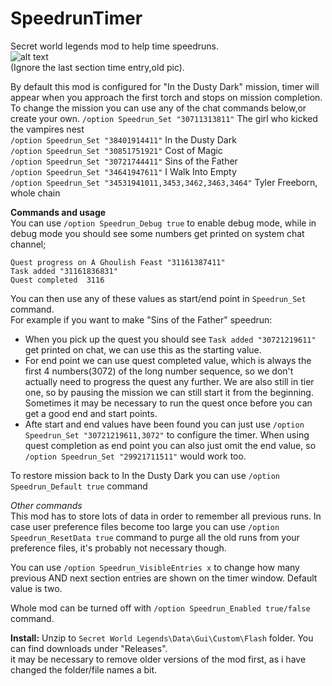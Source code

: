 # SpeedrunTimer
Secret world legends mod to help time speedruns.  
![alt text](https://i.imgur.com/AeQbVol.png "Example")  
(Ignore the last section time entry,old pic).  
	
By default this mod is configured for "In the Dusty Dark" mission, timer will appear when you approach the first torch and stops on mission completion.  
To change the mission you can use any of the chat commands below,or create your own.
`/option Speedrun_Set "30711313811"` The girl who kicked the vampires nest  
`/option Speedrun_Set "38401914411"` In the Dusty Dark  
`/option Speedrun_Set "30851751921"` Cost of Magic  
`/option Speedrun_Set "30721744411"` Sins of the Father  
`/option Speedrun_Set "34641947611"` I Walk Into Empty  
`/option Speedrun_Set "34531941011,3453,3462,3463,3464"` Tyler Freeborn, whole chain  

**Commands and usage**   
You can use `/option Speedrun_Debug true` to enable debug mode, while in debug mode you should see some numbers get printed on system chat channel;
```  
Quest progress on A Ghoulish Feast "31161387411"
Task added "31161836831"
Quest completed  3116
```

You can then use any of these values as start/end point in `Speedrun_Set` command.  
For example if you want to make "Sins of the Father" speedrun:  
* When you pick up the quest you should see `Task added "30721219611"` get printed on chat, we can use this as the starting value.
* For end point we can use quest completed value, which is always the first 4 numbers(3072) of the long number sequence, so we don't actually need to progress the quest any further.  We are also still in tier one, so by pausing the mission we can still start it from the beginning.  Sometimes it may be necessary to run the quest once before you can get a good end and start points.  
* Afte start and end values have been found you can just use `/option Speedrun_Set "30721219611,3072"` to configure the timer.
  When using quest completion as end point you can also just omit the end value, so `/option Speedrun_Set "29921711511"` would work too.


To restore mission back to In the Dusty Dark you can use `/option Speedrun_Default true` command  

*Other commands*  
This mod has to store lots of data in order to remember all previous runs. In case user preference files become too large you can use `/option Speedrun_ResetData true` command to purge all the old runs from your preference files, it's probably not necessary though.  

You can use `/option Speedrun_VisibleEntries x` to change how many previous AND next section entries are shown on the timer window. Default value is two.  

Whole mod can be turned off with `/option Speedrun_Enabled true/false` command.  

**Install:**
Unzip to `Secret World Legends\Data\Gui\Custom\Flash` folder. You can find downloads under "Releases".  
it may be necessary to remove older versions of the mod first, as i have changed the folder/file names a bit.